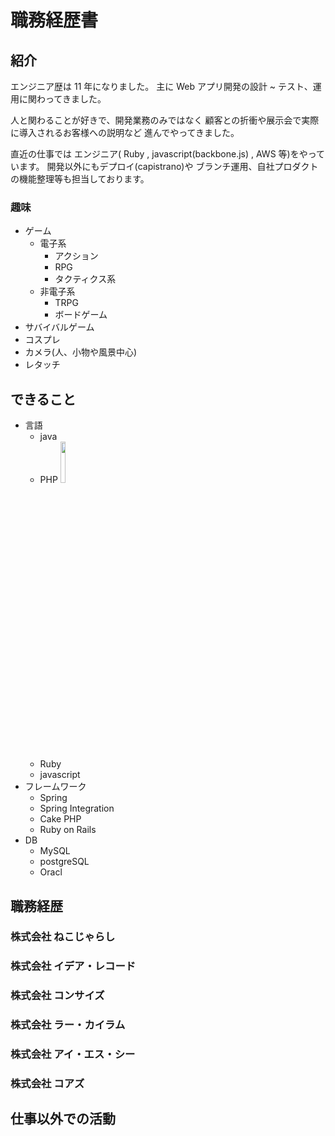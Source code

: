# 職務経歴書

## 紹介
エンジニア歴は 11 年になりました。
主に Web アプリ開発の設計 ~ テスト、運用に関わってきました。

人と関わることが好きで、開発業務のみではなく
顧客との折衝や展示会で実際に導入されるお客様への説明など
進んでやってきました。

直近の仕事では
エンジニア( Ruby , javascript(backbone.js) , AWS 等)をやっています。
開発以外にもデプロイ(capistrano)や ブランチ運用、自社プロダクトの機能整理等も担当しております。

### 趣味
- ゲーム
  - 電子系
    - アクション
    - RPG
    - タクティクス系
  - 非電子系
    - TRPG
    - ボードゲーム
- サバイバルゲーム
- コスプレ
- カメラ(人、小物や風景中心)
- レタッチ

## できること
- 言語
  - java
  - PHP <img src="https://snlab.jp/nicalabo/img/skill/icon_php.jpg)" width=13%>
  - Ruby
  - javascript
- フレームワーク
  - Spring
  - Spring Integration
  - Cake PHP
  - Ruby on Rails
- DB
  - MySQL
  - postgreSQL
  - Oracl

## 職務経歴

### 株式会社 ねこじゃらし

### 株式会社 イデア・レコード

### 株式会社 コンサイズ

### 株式会社 ラー・カイラム

### 株式会社 アイ・エス・シー

### 株式会社 コアズ


## 仕事以外での活動

